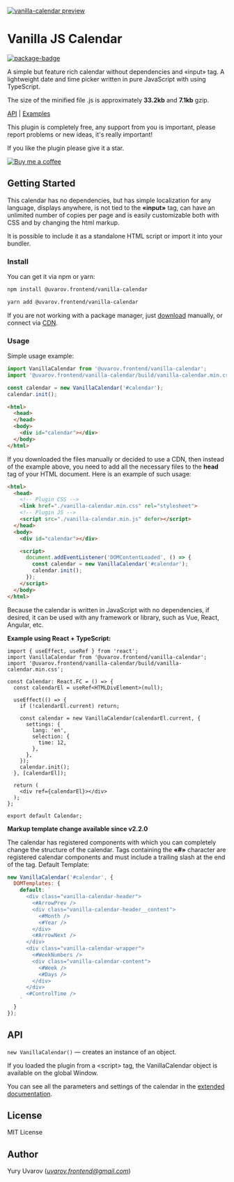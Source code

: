 [![vanilla-calendar preview](https://vanilla-calendar.frontend.uvarov.tech/screenshot.png)](https://vanilla-calendar.frontend.uvarov.tech/)
# Vanilla JS Calendar

[![package-badge]][package]

A simple but feature rich calendar without dependencies and «input» tag. A lightweight date and time picker written in pure JavaScript with using TypeScript.

The size of the minified file .js is approximately **33.2kb** and **7.1kb** gzip.

[API](https://vanilla-calendar.frontend.uvarov.tech/api/) | [Examples](https://vanilla-calendar.frontend.uvarov.tech/examples/)

This plugin is completely free, any support from you is important, please report problems or new ideas, it's really important!

If you like the plugin please give it a star.

[![Buy me a coffee][buymeacoffee-shield]][buymeacoffee]

## Getting Started

This calendar has no dependencies, but has simple localization for any language, displays anywhere, is not tied to the **«input»** tag, can have an unlimited number of copies per page and is easily customizable both with CSS and by changing the html markup.

It is possible to include it as a standalone HTML script or import it into your bundler.

### Install

You can get it via npm or yarn:

```sh
npm install @uvarov.frontend/vanilla-calendar
```

```sh
yarn add @uvarov.frontend/vanilla-calendar
```

If you are not working with a package manager, just [download](https://vanilla-calendar.frontend.uvarov.tech/vanilla-calendar.zip) manually, or connect via [CDN](https://cdn.jsdelivr.net/npm/@uvarov.frontend/vanilla-calendar/build/).

### Usage

Simple usage example:

```js
import VanillaCalendar from '@uvarov.frontend/vanilla-calendar';
import '@uvarov.frontend/vanilla-calendar/build/vanilla-calendar.min.css';

const calendar = new VanillaCalendar('#calendar');
calendar.init();
```

```html
<html>
  <head>
  </head>
  <body>
    <div id="calendar"></div>
  </body>
</html>
```

If you downloaded the files manually or decided to use a CDN, then instead of the example above, you need to add all the necessary files to the **head** tag of your HTML document. Here is an example of such usage:

```html
<html>
  <head>
    <!-- Plugin CSS -->
    <link href="./vanilla-calendar.min.css" rel="stylesheet">
    <!-- Plugin JS -->
    <script src="./vanilla-calendar.min.js" defer></script>
  </head>
  <body>
    <div id="calendar"></div>

    <script>
      document.addEventListener('DOMContentLoaded', () => {
        const calendar = new VanillaCalendar('#calendar');
        calendar.init();
      });
    </script>
  </body>
</html>
```
Because the calendar is written in JavaScript with no dependencies, if desired, it can be used with any framework or library, such as Vue, React, Angular, etc.

**Example using React + TypeScript:**

```tsx
import { useEffect, useRef } from 'react';
import VanillaCalendar from '@uvarov.frontend/vanilla-calendar';
import '@uvarov.frontend/vanilla-calendar/build/vanilla-calendar.min.css';

const Calendar: React.FC = () => {
  const calendarEl = useRef<HTMLDivElement>(null);

  useEffect(() => {
    if (!calendarEl.current) return;

    const calendar = new VanillaCalendar(calendarEl.current, {
      settings: {
        lang: 'en',
        selection: {
          time: 12,
        },
      },
    });
    calendar.init();
  }, [calendarEl]);

  return (
    <div ref={calendarEl}></div>
  );
};

export default Calendar;
```

**Markup template change available since v2.2.0**

The calendar has registered components with which you can completely change the structure of the calendar.
Tags containing the **«#»** character are registered calendar components and must include a trailing slash at the end of the tag.
Default Template:

```js
new VanillaCalendar('#calendar', {
  DOMTemplates: {
    default: `
      <div class="vanilla-calendar-header">
        <#ArrowPrev />
        <div class="vanilla-calendar-header__content">
          <#Month />
          <#Year />
        </div>
        <#ArrowNext />
      </div>
      <div class="vanilla-calendar-wrapper">
        <#WeekNumbers />
        <div class="vanilla-calendar-content">
          <#Week />
          <#Days />
        </div>
      </div>
      <#ControlTime />
    `
  }
});
```

## API

`new VanillaCalendar()` — creates an instance of an object.

If you loaded the plugin from a &#60;script&#62; tag, the VanillaCalendar object is available on the global Window.

You can see all the parameters and settings of the calendar in the [extended documentation](https://vanilla-calendar.frontend.uvarov.tech/api/).

## License

MIT License

## Author

Yury Uvarov (*uvarov.frontend@gmail.com*)

[package]: https://www.npmjs.com/package/@uvarov.frontend/vanilla-calendar
[package-badge]: https://img.shields.io/npm/v/@uvarov.frontend/vanilla-calendar
[buymeacoffee-shield]: https://www.buymeacoffee.com/assets/img/guidelines/download-assets-sm-2.svg
[buymeacoffee]: https://www.buymeacoffee.com/uvarov
